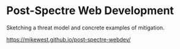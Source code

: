 # Post-Spectre Web Development

Sketching a threat model and concrete examples of mitigation.

<https://mikewest.github.io/post-spectre-webdev/>
